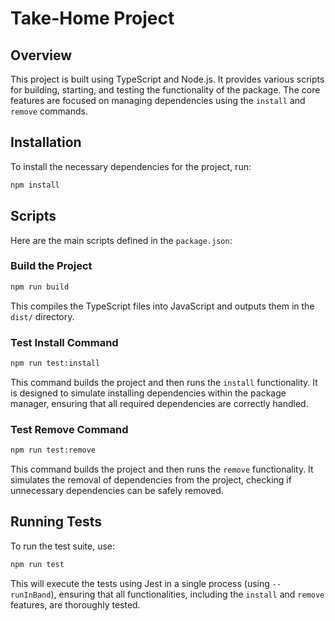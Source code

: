 # Take-Home Project

## Overview

This project is built using TypeScript and Node.js. It provides various scripts for building, starting, and testing the functionality of the package. The core features are focused on managing dependencies using the `install` and `remove` commands.

## Installation

To install the necessary dependencies for the project, run:

```bash
npm install
```

## Scripts

Here are the main scripts defined in the `package.json`:

### Build the Project

```bash
npm run build
```

This compiles the TypeScript files into JavaScript and outputs them in the `dist/` directory.

### Test Install Command

```bash
npm run test:install
```

This command builds the project and then runs the `install` functionality. It is designed to simulate installing dependencies within the package manager, ensuring that all required dependencies are correctly handled.

### Test Remove Command

```bash
npm run test:remove
```

This command builds the project and then runs the `remove` functionality. It simulates the removal of dependencies from the project, checking if unnecessary dependencies can be safely removed.

## Running Tests

To run the test suite, use:

```bash
npm run test
```

This will execute the tests using Jest in a single process (using `--runInBand`), ensuring that all functionalities, including the `install` and `remove` features, are thoroughly tested.
